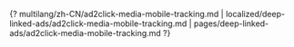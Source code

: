 {? multilang/zh-CN/ad2click-media-mobile-tracking.md | localized/deep-linked-ads/ad2click-media-mobile-tracking.md | pages/deep-linked-ads/ad2click-media-mobile-tracking.md ?}
